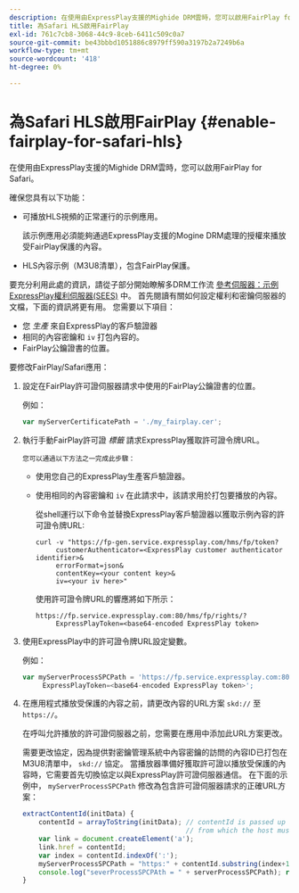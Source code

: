 ```yaml
---
description: 在使用由ExpressPlay支援的Mighide DRM雲時，您可以啟用FairPlay for Safari。
title: 為Safari HLS啟用FairPlay
exl-id: 761c7cb8-3068-44c9-8ceb-6411c509c0a7
source-git-commit: be43bbbd1051886c8979ff590a3197b2a7249b6a
workflow-type: tm+mt
source-wordcount: '418'
ht-degree: 0%

---
```


# 為Safari HLS啟用FairPlay {#enable-fairplay-for-safari-hls}

在使用由ExpressPlay支援的Mighide DRM雲時，您可以啟用FairPlay for Safari。

確保您具有以下功能：

* 可播放HLS視頻的正常運行的示例應用。

   該示例應用必須能夠通過ExpressPlay支援的Mogine DRM處理的授權來播放受FairPlay保護的內容。
* HLS內容示例（M3U8清單），包含FairPlay保護。

要充分利用此處的資訊，請從子部分開始瞭解多DRM工作流 [參考伺服器：示例ExpressPlay權利伺服器(SEES)](https://helpx.adobe.com/content/dam/help/en/primetime/drm/drm_multi_drm_workflows.pdf) 中。 首先閱讀有關如何設定權利和密鑰伺服器的文檔，下面的資訊將更有用。
您需要以下項目：

* 您 *生產* 來自ExpressPlay的客戶驗證器
* 相同的內容密鑰和 `iv` 打包內容的。
* FairPlay公鑰證書的位置。

要修改FairPlay/Safari應用：

1. 設定在FairPlay許可證伺服器請求中使用的FairPlay公鑰證書的位置。

   例如：

   ```js
   var myServerCertificatePath = './my_fairplay.cer';
   ```

1. 執行手動FairPlay許可證 *標籤* 請求ExpressPlay獲取許可證令牌URL。

       您可以通過以下方法之一完成此步驟：
   
   * 使用您自己的ExpressPlay生產客戶驗證器。
   * 使用相同的內容密鑰和 `iv` 在此請求中，該請求用於打包要播放的內容。

      從shell運行以下命令並替換ExpressPlay客戶驗證器以獲取示例內容的許可證令牌URL:

      ```
      curl -v "https://fp-gen.service.expressplay.com/hms/fp/token? 
           customerAuthenticator=<ExpressPlay customer authenticator identifier>& 
           errorFormat=json& 
           contentKey=<your content key>& 
           iv=<your iv here>"
      ```

      使用許可證令牌URL的響應將如下所示：

      ```
      https://fp.service.expressplay.com:80/hms/fp/rights/? 
           ExpressPlayToken=<base64-encoded ExpressPlay token>
      ```

1. 使用ExpressPlay中的許可證令牌URL設定變數。

   例如：

   ```js
   var myServerProcessSPCPath = 'https://fp.service.expressplay.com:80/hms/fp/rights/? 
        ExpressPlayToken=<base64-encoded ExpressPlay token>';
   ```

1. 在應用程式播放受保護的內容之前，請更改內容的URL方案 `skd://` 至 `https://`。

   在呼叫允許播放的許可證伺服器之前，您需要在應用中添加此URL方案更改。

   需要更改協定，因為提供對密鑰管理系統中內容密鑰的訪問的內容ID已打包在M3U8清單中， `skd://` 協定。 當播放器準備好獲取許可證以播放受保護的內容時，它需要首先切換協定以與ExpressPlay許可證伺服器通信。 在下面的示例中， `myServerProcessSPCPath` 修改為包含許可證伺服器請求的正確URL方案：

   ```js
   extractContentId(initData) {  
       contentId = arrayToString(initData); // contentId is passed up as a URI,  
                                            // from which the host must be extracted:  
       var link = document.createElement('a');  
       link.href = contentId;  
       var index = contentId.indexOf(':');  
       myServerProcessSPCPath = "https:" + contentId.substring(index+1);  
       console.log("severProcessSPCPAth = " + serverProcessSPCPath); return link.hostname;  
   }
   ```
